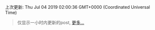 
  
 上次更新: Thu Jul 04 2019 02:00:36 GMT+0000 (Coordinated Universal Time) 

 > 仅显示一小时内更新的post, [更多...](screenshots/)
  